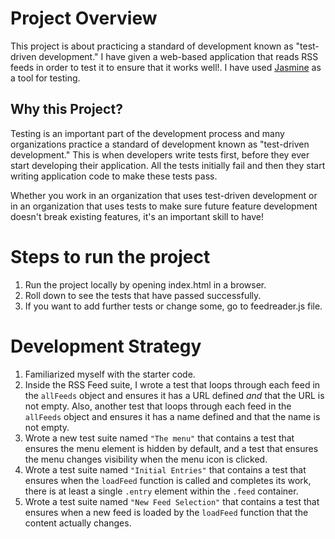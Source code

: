 # Project Overview

This project is about practicing a standard of development known as "test-driven development." I have given a web-based application that reads RSS feeds in order to test it to ensure that it works well!. I have used [Jasmine](http://jasmine.github.io/) as a tool for testing.


## Why this Project?

Testing is an important part of the development process and many organizations practice a standard of development known as "test-driven development." This is when developers write tests first, before they ever start developing their application. All the tests initially fail and then they start writing application code to make these tests pass.

Whether you work in an organization that uses test-driven development or in an organization that uses tests to make sure future feature development doesn't break existing features, it's an important skill to have!

# Steps to run the project

1. Run the project locally by opening index.html in a browser.
2. Roll down to see the tests that have passed successfully.
3. If you want to add further tests or change some, go to feedreader.js file.

# Development Strategy

1. Familiarized myself with the starter code.
2. Inside the RSS Feed suite, I wrote a test that loops through each feed in the `allFeeds` object and ensures it has a URL defined _and_ that the URL is not empty. Also, another test that loops through each feed in the `allFeeds` object and ensures it has a name defined and that the name is not empty.
3. Wrote a new test suite named `"The menu"` that contains a test that ensures the menu element is hidden by default, and a test that ensures the menu changes visibility when the menu icon is clicked. 
4. Wrote a test suite named `"Initial Entries"` that contains a test that ensures when the `loadFeed` function is called and completes its work, there is at least a single `.entry` element within the `.feed` container.
5. Wrote a test suite named `"New Feed Selection"` that contains a test that ensures when a new feed is loaded by the `loadFeed` function that the content actually changes.
